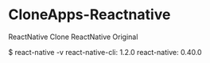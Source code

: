 # CloneApps-Reactnative
ReactNative Clone
ReactNative Original 


$ react-native -v
react-native-cli: 1.2.0
react-native: 0.40.0
